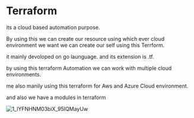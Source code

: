 # Terraform

its a cloud based automation purpose. 

By using this we can create our resource using which ever cloud environment we want we can create our self using this Terrform.

it mainly devoloped on go launguage. and its extension is .tf.

by using this terraform Automation we can work with multiple cloud environments.

me also manily using this terraform for Aws and Azure Cloud environment.

and also we have a modules in terraform 



![1_lYFNHNM03biX_95IQMayUw](https://user-images.githubusercontent.com/38804803/60717775-7cadd080-9f40-11e9-89c9-4f9f2f318450.png)

